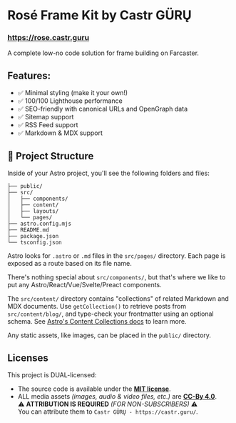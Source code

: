 # Rosé Frame Kit by Castr GÜRŲ

### https://rose.castr.guru

A complete low-no code solution for frame building on Farcaster.


## Features:

- ✅ Minimal styling (make it your own!)
- ✅ 100/100 Lighthouse performance
- ✅ SEO-friendly with canonical URLs and OpenGraph data
- ✅ Sitemap support
- ✅ RSS Feed support
- ✅ Markdown & MDX support


## 🚀 Project Structure

Inside of your Astro project, you'll see the following folders and files:

```text
├── public/
├── src/
│   ├── components/
│   ├── content/
│   ├── layouts/
│   └── pages/
├── astro.config.mjs
├── README.md
├── package.json
└── tsconfig.json
```

Astro looks for `.astro` or `.md` files in the `src/pages/` directory. Each page is exposed as a route based on its file name.

There's nothing special about `src/components/`, but that's where we like to put any Astro/React/Vue/Svelte/Preact components.

The `src/content/` directory contains "collections" of related Markdown and MDX documents. Use `getCollection()` to retrieve posts from `src/content/blog/`, and type-check your frontmatter using an optional schema. See [Astro's Content Collections docs](https://docs.astro.build/en/guides/content-collections/) to learn more.

Any static assets, like images, can be placed in the `public/` directory.


## Licenses

This project is DUAL-licensed:

- The source code is available under the [__MIT license__](LICENSE).
- ALL media assets _(images, audio & video files, etc.)_ are [__CC-By 4.0__](https://creativecommons.org/licenses/by/4.0/).
<br />⚠️ __ATTRIBUTION IS REQUIRED__ _(FOR NON-SUBSCRIBERS)_ ⚠️
<br />You can attribute them to `Castr GÜRŲ - https://castr.guru/`.
